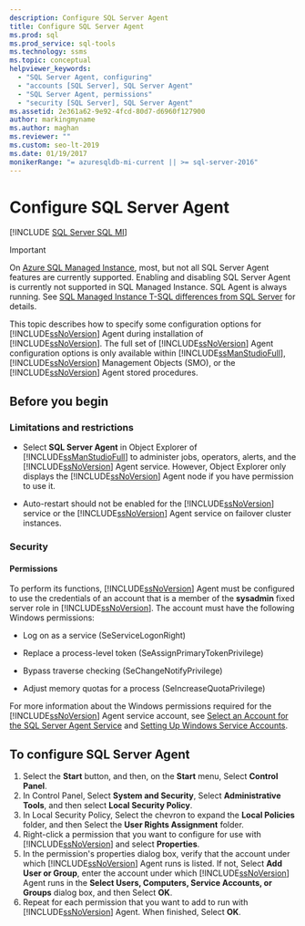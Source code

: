 ```yaml
---
description: Configure SQL Server Agent
title: Configure SQL Server Agent
ms.prod: sql
ms.prod_service: sql-tools
ms.technology: ssms
ms.topic: conceptual
helpviewer_keywords: 
  - "SQL Server Agent, configuring"
  - "accounts [SQL Server], SQL Server Agent"
  - "SQL Server Agent, permissions"
  - "security [SQL Server], SQL Server Agent"
ms.assetid: 2e361a62-9e92-4fcd-80d7-d6960f127900
author: markingmyname
ms.author: maghan
ms.reviewer: ""
ms.custom: seo-lt-2019
ms.date: 01/19/2017
monikerRange: "= azuresqldb-mi-current || >= sql-server-2016"
---
```


# Configure SQL Server Agent

[!INCLUDE [SQL Server SQL MI](../../includes/applies-to-version/sql-asdbmi.md)]

> [!IMPORTANT]  
> On [Azure SQL Managed Instance](/azure/sql-database/sql-database-managed-instance), most, but not all SQL Server Agent features are currently supported. Enabling and disabling SQL Server Agent is currently not supported in SQL Managed Instance. SQL Agent is always running. See [SQL Managed Instance T-SQL differences from SQL Server](/azure/sql-database/sql-database-managed-instance-transact-sql-information#sql-server-agent) for details.

This topic describes how to specify some configuration options for [!INCLUDE[ssNoVersion](../../includes/ssnoversion-md.md)] Agent during installation of [!INCLUDE[ssNoVersion](../../includes/ssnoversion-md.md)]. The full set of [!INCLUDE[ssNoVersion](../../includes/ssnoversion-md.md)] Agent configuration options is only available within [!INCLUDE[ssManStudioFull](../../includes/ssmanstudiofull-md.md)], [!INCLUDE[ssNoVersion](../../includes/ssnoversion-md.md)] Management Objects (SMO), or the [!INCLUDE[ssNoVersion](../../includes/ssnoversion-md.md)] Agent stored procedures.
  
## <a name="BeforeYouBegin"></a>Before you begin
  
### <a name="Restrictions"></a>Limitations and restrictions
  
-   Select **SQL Server Agent** in Object Explorer of [!INCLUDE[ssManStudioFull](../../includes/ssmanstudiofull-md.md)] to administer jobs, operators, alerts, and the [!INCLUDE[ssNoVersion](../../includes/ssnoversion-md.md)] Agent service. However, Object Explorer only displays the [!INCLUDE[ssNoVersion](../../includes/ssnoversion-md.md)] Agent node if you have permission to use it.
  
-   Auto-restart should not be enabled for the [!INCLUDE[ssNoVersion](../../includes/ssnoversion-md.md)] service or the [!INCLUDE[ssNoVersion](../../includes/ssnoversion-md.md)] Agent service on failover cluster instances.
  
### <a name="Security"></a>Security
  
#### <a name="Permissions"></a>Permissions
To perform its functions, [!INCLUDE[ssNoVersion](../../includes/ssnoversion-md.md)] Agent must be configured to use the credentials of an account that is a member of the **sysadmin** fixed server role in [!INCLUDE[ssNoVersion](../../includes/ssnoversion-md.md)]. The account must have the following Windows permissions:  
  
-   Log on as a service (SeServiceLogonRight)
  
-   Replace a process-level token (SeAssignPrimaryTokenPrivilege)
  
-   Bypass traverse checking (SeChangeNotifyPrivilege)
  
-   Adjust memory quotas for a process (SeIncreaseQuotaPrivilege)
  
For more information about the Windows permissions required for the [!INCLUDE[ssNoVersion](../../includes/ssnoversion-md.md)] Agent service account, see [Select an Account for the SQL Server Agent Service](../../ssms/agent/select-an-account-for-the-sql-server-agent-service.md) and [Setting Up Windows Service Accounts](../../database-engine/configure-windows/configure-windows-service-accounts-and-permissions.md).
  
## To configure SQL Server Agent

1. Select the **Start** button, and then, on the **Start**  menu, Select **Control Panel**.  
2. In Control Panel, Select **System and Security**, Select **Administrative Tools**, and then select **Local Security Policy**.
3. In Local Security Policy, Select the chevron to expand the **Local Policies** folder, and then Select the **User Rights Assignment** folder.
4. Right-click a permission that you want to configure for use with [!INCLUDE[ssNoVersion](../../includes/ssnoversion-md.md)] and select **Properties**.
5. In the permission's properties dialog box, verify that the account under which [!INCLUDE[ssNoVersion](../../includes/ssnoversion-md.md)] Agent runs is listed. If not, Select **Add User or Group**, enter the account under which [!INCLUDE[ssNoVersion](../../includes/ssnoversion-md.md)] Agent runs in the **Select Users, Computers, Service Accounts, or Groups** dialog box, and then Select **OK**.
6. Repeat for each permission that you want to add to run with [!INCLUDE[ssNoVersion](../../includes/ssnoversion-md.md)] Agent. When finished, Select **OK**.

